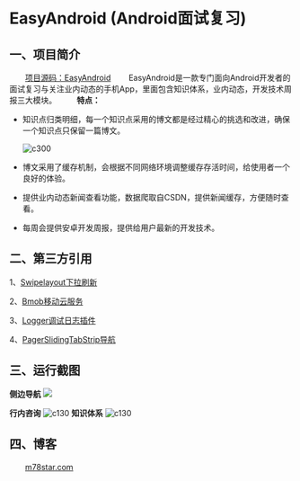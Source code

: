 #  EasyAndroid (Android面试复习)

## 一、项目简介 ##
　　[项目源码：EasyAndroid](https://github.com/M78Snail/EasyAndroid)
　　EasyAndroid是一款专门面向Android开发者的面试复习与关注业内动态的手机App，里面包含知识体系，业内动态，开发技术周报三大模块。
　　
**特点：**

* 知识点归类明细，每一个知识点采用的博文都是经过精心的挑选和改进，确保一个知识点只保留一篇博文。
 
	![c300](http://m78star.com/media/14737385475257/14738207920248.jpg)
 

* 博文采用了缓存机制，会根据不同网络环境调整缓存存活时间，给使用者一个良好的体验。

* 提供业内动态新闻查看功能，数据爬取自CSDN，提供新闻缓存，方便随时查看。

* 每周会提供安卓开发周报，提供给用户最新的开发技术。

<!-- more -->



## 二、第三方引用 ##

1、[Swipelayout下拉刷新](https://github.com/daimajia/AndroidSwipeLayout)

2、[Bmob移动云服务](http://www.bmob.cn/)

3、[Logger调试日志插件](https://github.com/orhanobut/logger)

4、[PagerSlidingTabStrip导航](https://github.com/astuetz/PagerSlidingTabStrip)

## 三、运行截图 ##


**侧边导航**
![](http://m78star.com/media/14738219571613/14738238996477.jpg)


**行内咨询**
![c130](http://m78star.com/media/14738219571613/14738225511102.jpg)
**知识体系**
![c130](http://m78star.com/media/14738219571613/14738223351014.jpg)

## 四、博客
　　[m78star.com](http://m78star.com)

